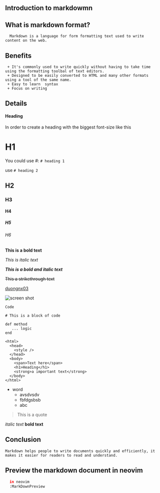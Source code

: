 ## Introduction to markdowmn


## What is markdown format?
```
  Markdown is a language for form formatting text used to write content on the web.
```

## Benefits
```
 + It's commonly used to write quickly without having to take time using the formatting toolbal of text editors.
 + Designed to be easily converted to HTML and many other formats using a tool of the same name.
 + Easy to learn  syntax 
 + Focus on writing 

```

## Details

#### Heading

In order to create a heading with the biggest font-size like this
# H1

You could use #:
`# heading 1`


use `# heading 2`
## H2


### H3
#### H4
##### H5
###### H6

**This is a bold text**

_This is italic text_

**_This is a bold and italic text_**

~~This a strikethrough text~~

[duongnx03](https://duongnx03.github.io)

![screen shot](https://web.hn.ss.bfcplatform.vn/muadienmay/content/article2/3600238661-1620532650.jpg)

`Code`

```
# This is a block of code

def method
   ... logic
end
```


    <html>
      <head>
        <style />
      </head>
      <body>
        <span>Text here</span>
        <h1>Heading</h1>
        <strong>a important text</strong>
      </body>  
    </html>


* word
  + avsdvsdv
  + fbfdgsbsb
  - abc

> This is a quote 

*italic text*   __bold text__


## Conclusion
`Markdown helps people to write documents quickly and efficiently, it makes it easier for readers to read and understand.`


## Preview the markdown document in neovim

```bash
  in neovim
  :MarkDownPreview


```
